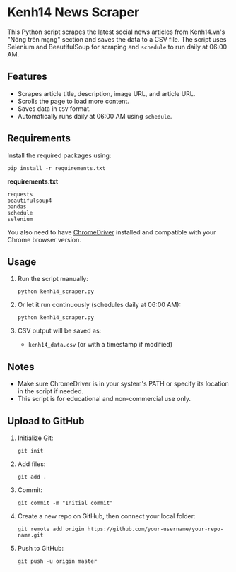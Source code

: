 
# Kenh14 News Scraper

This Python script scrapes the latest social news articles from Kenh14.vn's "Nóng trên mạng" section and saves the data to a CSV file. The script uses Selenium and BeautifulSoup for scraping and `schedule` to run daily at 06:00 AM.

## Features

- Scrapes article title, description, image URL, and article URL.
- Scrolls the page to load more content.
- Saves data in `CSV` format.
- Automatically runs daily at 06:00 AM using `schedule`.

## Requirements

Install the required packages using:

```
pip install -r requirements.txt
```

**requirements.txt**
```
requests
beautifulsoup4
pandas
schedule
selenium
```

You also need to have [ChromeDriver](https://sites.google.com/chromium.org/driver/) installed and compatible with your Chrome browser version.

## Usage

1. Run the script manually:
   ```
   python kenh14_scraper.py
   ```

2. Or let it run continuously (schedules daily at 06:00 AM):
   ```
   python kenh14_scraper.py
   ```

3. CSV output will be saved as:
   - `kenh14_data.csv` (or with a timestamp if modified)

## Notes

- Make sure ChromeDriver is in your system's PATH or specify its location in the script if needed.
- This script is for educational and non-commercial use only.

## Upload to GitHub

1. Initialize Git:
   ```
   git init
   ```

2. Add files:
   ```
   git add .
   ```

3. Commit:
   ```
   git commit -m "Initial commit"
   ```

4. Create a new repo on GitHub, then connect your local folder:
   ```
   git remote add origin https://github.com/your-username/your-repo-name.git
   ```

5. Push to GitHub:
   ```
   git push -u origin master
   ```
